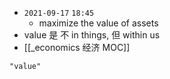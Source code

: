 - `2021-09-17`  `18:45`
	- maximize the value of assets
- value 是 不 in things,  但  within us
- [[_economics 经济 MOC]]

```query
"value"
```